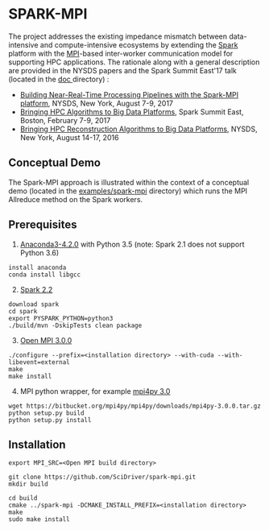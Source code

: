 # SPARK-MPI

The project addresses the existing impedance mismatch between data-intensive and compute-intensive ecosystems
by extending the [Spark](https://en.wikipedia.org/wiki/Apache_Spark) platform with
the [MPI](https://en.wikipedia.org/wiki/Message_Passing_Interface)-based inter-worker communication model
for supporting HPC applications. The rationale along with a general description are provided in the
NYSDS papers and the Spark Summit East'17 talk (located in
the [ doc ](https://github.com/SciDriver/spark-mpi/tree/master/doc)directory) :

* [Building Near-Real-Time Processing Pipelines with the Spark-MPI platform](http://ieeexplore.ieee.org/document/8085039/), NYSDS, New York, August 7-9, 2017
* [Bringing HPC Algorithms to Big Data
Platforms](https://databricks.com/session/bringing-hpc-algorithms-to-big-data-platforms),
Spark Summit East, Boston, February 7-9, 2017
*  [Bringing HPC Reconstruction Algorithms to Big Data
Platforms](http://ieeexplore.ieee.org/document/7747818/), NYSDS, New York, August 14-17, 2016

## Conceptual Demo 

The Spark-MPI approach is illustrated within the context of a conceptual demo (located in the
[examples/spark-mpi](https://github.com/SciDriver/spark-mpi/tree/master/examples/spark-mpi )
directory) which runs the MPI Allreduce method on the Spark workers.

## Prerequisites


1.  [Anaconda3-4.2.0](https://www.continuum.io) with Python 3.5 (note: Spark 2.1 does not support Python 3.6)
```
install anaconda
conda install libgcc
```

2. [Spark 2.2](https://spark.apache.org/downloads.html) 

```
download spark
cd spark
export PYSPARK_PYTHON=python3
./build/mvn -DskipTests clean package
```

3. [Open MPI 3.0.0](https://www.open-mpi.org/software/ompi/v3.0/) 

```
./configure --prefix=<installation directory> --with-cuda --with-libevent=external
make
make install
```

4. MPI python wrapper, for example [mpi4py 3.0](http://mpi4py.readthedocs.io/en/stable/)

 ```
 wget https://bitbucket.org/mpi4py/mpi4py/downloads/mpi4py-3.0.0.tar.gz  
 python setup.py build
 python setup.py install
 ```

## Installation 

```
export MPI_SRC=<Open MPI build directory>

git clone https://github.com/SciDriver/spark-mpi.git
mkdir build

cd build
cmake ../spark-mpi -DCMAKE_INSTALL_PREFIX=<installation directory>
make
sudo make install

```
